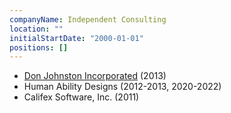 ```yaml
---
companyName: Independent Consulting
location: ""
initialStartDate: "2000-01-01"
positions: []
---
```


- [Don Johnston Incorporated](http://www.donjohnston.com/) (2013)
- Human Ability Designs<!-- http://www.humanabilitydesigns.com/ --> (2012-2013,
  2020-2022)
- Califex Software, Inc.<!-- http://www.califexsoftware.com/ --> (2011)
